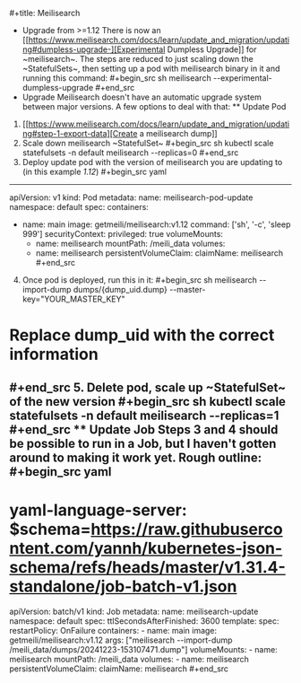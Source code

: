 #+title: Meilisearch
* Upgrade from >=1.12
There is now an [[https://www.meilisearch.com/docs/learn/update_and_migration/updating#dumpless-upgrade-][Experimental Dumpless Upgrade]] for ~meilisearch~.
The steps are reduced to just scaling down the ~StatefulSets~, then setting up a pod with meilisearch binary in it and running this command:
#+begin_src sh
meilisearch --experimental-dumpless-upgrade
#+end_src
* Upgrade
Meilisearch doesn't have an automatic upgrade system between major versions. A few options to deal with that:
** Update Pod
1. [[https://www.meilisearch.com/docs/learn/update_and_migration/updating#step-1-export-data][Create a meilisearch dump]]
2. Scale down meilisearch ~StatefulSet~
   #+begin_src sh
kubectl scale statefulsets -n default meilisearch --replicas=0
   #+end_src
3. Deploy update pod with the version of meilisearch you are updating to (in this example *1.12*)
#+begin_src yaml
---
apiVersion: v1
kind: Pod
metadata:
  name: meilisearch-pod-update
  namespace: default
spec:
  containers:
  - name: main
    image: getmeili/meilisearch:v1.12
    command: ['sh', '-c', 'sleep 999']
    securityContext:
       privileged: true
    volumeMounts:
      - name: meilisearch
        mountPath: /meili_data
  volumes:
    - name: meilisearch
      persistentVolumeClaim:
        claimName: meilisearch
#+end_src
4. Once pod is deployed, run this in it:
   #+begin_src sh
meilisearch --import-dump dumps/{dump_uid.dump} --master-key="YOUR_MASTER_KEY"
# Replace dump_uid with the correct information
   #+end_src
5. Delete pod, scale up ~StatefulSet~ of the new version
   #+begin_src sh
kubectl scale statefulsets -n default meilisearch --replicas=1
   #+end_src
** Update Job
Steps 3 and 4 should be possible to run in a Job, but I haven't gotten around to making it work yet. Rough outline:
#+begin_src yaml
---
# yaml-language-server: $schema=https://raw.githubusercontent.com/yannh/kubernetes-json-schema/refs/heads/master/v1.31.4-standalone/job-batch-v1.json
apiVersion: batch/v1
kind: Job
metadata:
  name: meilisearch-update
  namespace: default
spec:
  ttlSecondsAfterFinished: 3600
  template:
    spec:
      restartPolicy: OnFailure
      containers:
        - name: main
          image: getmeili/meilisearch:v1.12
          args: ["meilisearch --import-dump /meili_data/dumps/20241223-153107471.dump"]
          volumeMounts:
            - name: meilisearch
              mountPath: /meili_data
      volumes:
        - name: meilisearch
          persistentVolumeClaim:
            claimName: meilisearch
#+end_src